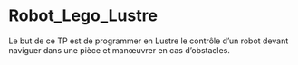 # Robot_Lego_Lustre
Le but de ce TP est de programmer en Lustre le contrôle d’un robot devant naviguer dans une pièce et manœuvrer en cas d’obstacles.

